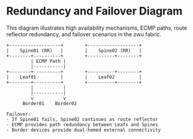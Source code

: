 # Redundancy and Failover Diagram

This diagram illustrates high availability mechanisms, ECMP paths, route reflector redundancy, and failover scenarios in the zwu fabric.

```
+-------------------+        +-------------------+
|    Spine01 (RR)   |        |    Spine02 (RR)   |
+--------+----------+        +----------+--------+
         | ECMP Path |
         |-----------|
+--------+----------+        +----------+--------+
|    Leaf01         |        |    Leaf02         |
+--------+----------+        +----------+--------+
         |           |
         |-----------|
         v           v
      Border01    Border02

Failover:
- If Spine01 fails, Spine02 continues as route reflector
- ECMP provides path redundancy between Leafs and Spines
- Border devices provide dual-homed external connectivity
```
